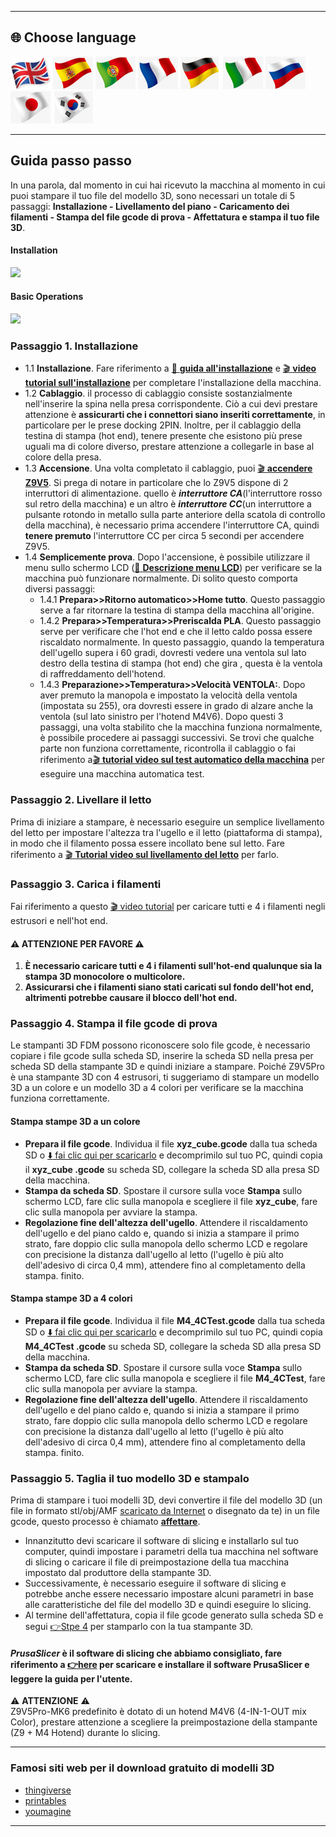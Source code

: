 [LCD_MENU]: https://github.com/ZONESTAR3D/Z9/tree/main/Z9V5/Z9V5-MK6/LCDMENU_Description.md
[PRUSA_SLICER]: https://github.com/ZONESTAR3D/Slicing-Guide/tree/master/PrusaSlicer
[VIDEO_POWERON]: https://github.com/ZONESTAR3D/Z9/assets/29502731/02fa8e57-a292-4aa5-bb7b-eaa703e3fc1b

----
## <a id="choose-language">:globe_with_meridians: Choose language </a>
[![](../lanpic/EN.png)](./step_by_step.md)
[![](../lanpic/ES.png)](./step_by_step-es.md)
[![](../lanpic/PT.png)](./step_by_step-pt.md)
[![](../lanpic/FR.png)](./step_by_step-fr.md)
[![](../lanpic/DE.png)](./step_by_step-de.md)
[![](../lanpic/IT.png)](./step_by_step-it.md)
[![](../lanpic/RU.png)](./step_by_step-ru.md)
[![](../lanpic/JP.png)](./step_by_step-jp.md)
[![](../lanpic/KR.png)](./step_by_step-kr.md)

----
## Guida passo passo
In una parola, dal momento in cui hai ricevuto la macchina al momento in cui puoi stampare il tuo file del modello 3D, sono necessari un totale di 5 passaggi: **Installazione - Livellamento del piano - Caricamento dei filamenti - Stampa del file gcode di prova - Affettatura e stampa il tuo file 3D**.
#### Installation
[![](https://img.youtube.com/vi/pdr8nLl3T3w/0.jpg)](https://www.youtube.com/watch?v=pdr8nLl3T3w)
#### Basic Operations
[![](https://img.youtube.com/vi/GrCOZ4ADHeA/0.jpg)](https://www.youtube.com/watch?v=GrCOZ4ADHeA)

### <a id ="a1">Passaggio 1. Installazione</a>
- 1.1 **Installazione**. Fare riferimento a [:book: **guida all'installazione**](./1.Installation/Installation.md) e [:clapper: **video tutorial sull'installazione**](https://youtu.be/pdr8nLl3T3w) per completare l'installazione della macchina.
- 1.2 **Cablaggio**. il processo di cablaggio consiste sostanzialmente nell'inserire la spina nella presa corrispondente. Ciò a cui devi prestare attenzione è **assicurarti che i connettori siano inseriti correttamente**, in particolare per le prese docking 2PIN. Inoltre, per il cablaggio della testina di stampa (hot end), tenere presente che esistono più prese uguali ma di colore diverso, prestare attenzione a collegarle in base al colore della presa.
- 1.3 **Accensione**. Una volta completato il cablaggio, puoi [:clapper: **accendere Z9V5**][VIDEO_POWERON]. Si prega di notare in particolare che lo Z9V5 dispone di 2 interruttori di alimentazione. quello è ***interruttore CA***(l'interruttore rosso sul retro della macchina) e un altro è ***interruttore CC***(un interruttore a pulsante rotondo in metallo sulla parte anteriore della scatola di controllo della macchina), è necessario prima accendere l'interruttore CA, quindi **tenere premuto** l'interruttore CC per circa 5 secondi per accendere Z9V5.
- 1.4 **Semplicemente prova**. Dopo l'accensione, è possibile utilizzare il menu sullo schermo LCD ([:book: **Descrizione menu LCD**](./2.Operation/LCDMENU_Description.md)) per verificare se la macchina può funzionare normalmente. Di solito questo comporta diversi passaggi:
   - 1.4.1 **Prepara>>Ritorno automatico>>Home tutto**. Questo passaggio serve a far ritornare la testina di stampa della macchina all'origine.
   - 1.4.2 **Prepara>>Temperatura>>Preriscalda PLA**. Questo passaggio serve per verificare che l'hot end e che il letto caldo possa essere riscaldato normalmente. In questo passaggio, quando la temperatura dell'ugello supera i 60 gradi, dovresti vedere una ventola sul lato destro della testina di stampa (hot end) che gira , questa è la ventola di raffreddamento dell'hotend.
   - 1.4.3 **Preparazione>>Temperatura>>Velocità VENTOLA:**. Dopo aver premuto la manopola e impostato la velocità della ventola (impostata su 255), ora dovresti essere in grado di alzare anche la ventola (sul lato sinistro per l'hotend M4V6).
   Dopo questi 3 passaggi, una volta stabilito che la macchina funziona normalmente, è possibile procedere ai passaggi successivi. Se trovi che qualche parte non funziona correttamente, ricontrolla il cablaggio o fai riferimento a[:clapper: **tutorial video sul test automatico della macchina**](https://youtu.be/Mf92BlmKA0A) per eseguire una macchina automatica test.

### <a id ="a2">Passaggio 2. Livellare il letto</a>
Prima di iniziare a stampare, è necessario eseguire un semplice livellamento del letto per impostare l'altezza tra l'ugello e il letto (piattaforma di stampa), in modo che il filamento possa essere incollato bene sul letto. Fare riferimento a [:clapper: **Tutorial video sul livellamento del letto**](https://youtu.be/nxzB7ho1kNo) per farlo.

### <a id ="a3">Passaggio 3. Carica i filamenti</a>
Fai riferimento a questo [:clapper: video tutorial](https://youtu.be/KZQdL7Rgy1s) per caricare tutti e 4 i filamenti negli estrusori e nell'hot end.
#### :warning: ATTENZIONE PER FAVORE :warning:
1. **È necessario caricare tutti e 4 i filamenti sull'hot-end qualunque sia la stampa 3D monocolore o multicolore.**
2. **Assicurarsi che i filamenti siano stati caricati sul fondo dell'hot end, altrimenti potrebbe causare il blocco dell'hot end.**

### <a id ="a4">Passaggio 4. Stampa il file gcode di prova</a>
Le stampanti 3D FDM possono riconoscere solo file gcode, è necessario copiare i file gcode sulla scheda SD, inserire la scheda SD nella presa per scheda SD della stampante 3D e quindi iniziare a stampare.
Poiché Z9V5Pro è una stampante 3D con 4 estrusori, ti suggeriamo di stampare un modello 3D a un colore e un modello 3D a 4 colori per verificare se la macchina funziona correttamente.
#### Stampa stampe 3D a un colore
- **Prepara il file gcode**. Individua il file **xyz_cube.gcode** dalla tua scheda SD o [:arrow_down: fai clic qui per scaricarlo](./3.Test_gcode/xyz_cube.zip) e decomprimilo sul tuo PC, quindi copia il **xyz_cube .gcode** su scheda SD, collegare la scheda SD alla presa SD della macchina.
- **Stampa da scheda SD**. Spostare il cursore sulla voce **Stampa** sullo schermo LCD, fare clic sulla manopola e scegliere il file **xyz_cube**, fare clic sulla manopola per avviare la stampa.
- **Regolazione fine dell'altezza dell'ugello**. Attendere il riscaldamento dell'ugello e del piano caldo e, quando si inizia a stampare il primo strato, fare doppio clic sulla manopola dello schermo LCD e regolare con precisione la distanza dall'ugello al letto (l'ugello è più alto dell'adesivo di circa 0,4 mm), attendere fino al completamento della stampa. finito.
#### Stampa stampe 3D a 4 colori
- **Prepara il file gcode**. Individua il file **M4_4CTest.gcode** dalla tua scheda SD o [:arrow_down: fai clic qui per scaricarlo](./3.Test_gcode/M4_4CTest.zip) e decomprimilo sul tuo PC, quindi copia **M4_4CTest .gcode** su scheda SD, collegare la scheda SD alla presa SD della macchina.
- **Stampa da scheda SD**. Spostare il cursore sulla voce **Stampa** sullo schermo LCD, fare clic sulla manopola e scegliere il file **M4_4CTest**, fare clic sulla manopola per avviare la stampa.
- **Regolazione fine dell'altezza dell'ugello**. Attendere il riscaldamento dell'ugello e del piano caldo e, quando si inizia a stampare il primo strato, fare doppio clic sulla manopola dello schermo LCD e regolare con precisione la distanza dall'ugello al letto (l'ugello è più alto dell'adesivo di circa 0,4 mm), attendere fino al completamento della stampa. finito.

### <a id ="a5">Passaggio 5. Taglia il tuo modello 3D e stampalo</a>
Prima di stampare i tuoi modelli 3D, devi convertire il file del modello 3D (un file in formato stl/obj/AMF [scaricato da Internet](#a6) o disegnato da te) in un file gcode, questo processo è chiamato <u>**affettare**</u>.
- Innanzitutto devi scaricare il software di slicing e installarlo sul tuo computer, quindi impostare i parametri della tua macchina nel software di slicing o caricare il file di preimpostazione della tua macchina impostato dal produttore della stampante 3D.
- Successivamente, è necessario eseguire il software di slicing e potrebbe anche essere necessario impostare alcuni parametri in base alle caratteristiche del file del modello 3D e quindi eseguire lo slicing.
- Al termine dell'affettatura, copia il file gcode generato sulla scheda SD e segui [:point_right:Stpe 4](#a4) per stamparlo con la tua stampante 3D.
#### *PrusaSlicer* è il software di slicing che abbiamo consigliato, fare riferimento a [:point_right:here][PRUSA_SLICER] per scaricare e installare il software PrusaSlicer e leggere la guida per l'utente.
:warning: **ATTENZIONE** :warning:    
Z9V5Pro-MK6 predefinito è dotato di un hotend M4V6 (4-IN-1-OUT mix Color), prestare attenzione a scegliere la preimpostazione della stampante (Z9 + M4 Hotend) durante lo slicing.

----
### <a id ="a6">Famosi siti web per il download gratuito di modelli 3D</a>
- [thingiverse](https://www.thingiverse.com/)  
- [printables](https://www.printables.com/)  
- [youmagine](https://www.youmagine.com/)   

----